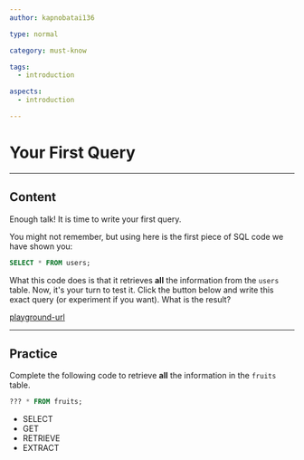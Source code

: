 ```yaml
---
author: kapnobatai136

type: normal

category: must-know

tags:
  - introduction

aspects:
  - introduction

---
```


# Your First Query

---
## Content

Enough talk! It is time to write your first query.

You might not remember, but using here is the first piece of SQL code we have shown you:

```sql
SELECT * FROM users;
```

What this code does is that it retrieves **all** the information from the `users` table. Now, it's your turn to test it. Click the button below and write this exact query (or experiment if you want). What is the result?

[playground-url](#)

---
## Practice

Complete the following code to retrieve **all** the information in the `fruits` table.

```sql
??? * FROM fruits;
```

* SELECT
* GET
* RETRIEVE
* EXTRACT